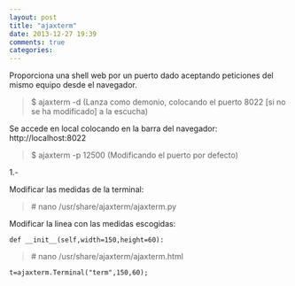 ```yaml
---
layout: post
title: "ajaxterm"
date: 2013-12-27 19:39
comments: true
categories: 
---
```

Proporciona una shell web por un puerto dado aceptando peticiones del mismo equipo desde el navegador.

>$ ajaxterm -d (Lanza como demonio, colocando el puerto 8022 [si no se ha modificado] a la escucha)

Se accede en local colocando en la barra del navegador: http://localhost:8022

>$ ajaxterm -p 12500 (Modificando el puerto por defecto)

1.-

Modificar las medidas de la terminal:

>\# nano /usr/share/ajaxterm/ajaxterm.py

Modificar la linea con las medidas escogidas:

	def __init__(self,width=150,height=60):

>\# nano /usr/share/ajaxterm/ajaxterm.html

	t=ajaxterm.Terminal("term",150,60);

